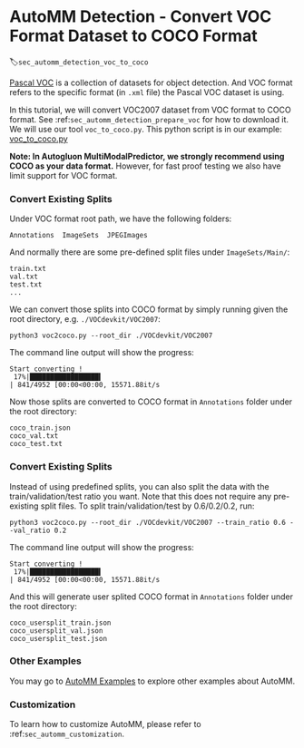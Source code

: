 # AutoMM Detection - Convert VOC Format Dataset to COCO Format
:label:`sec_automm_detection_voc_to_coco`

[Pascal VOC](http://host.robots.ox.ac.uk/pascal/VOC/) is a collection of datasets for object detection. 
And VOC format refers to the specific format (in `.xml` file) the Pascal VOC dataset is using.

In this tutorial, we will convert VOC2007 dataset from VOC format to COCO format. See :ref:`sec_automm_detection_prepare_voc` for how to download it.
We will use our tool `voc_to_coco.py`. This python script is in our example: [voc_to_coco.py](https://github.com/awslabs/autogluon/tree/master/examples/automm/object_detection/voc_to_coco.py) 

**Note: In Autogluon MultiModalPredictor, we strongly recommend using COCO as your data format.** However, for fast proof testing we also have limit support for VOC format.

### Convert Existing Splits

Under VOC format root path, we have the following folders:

```
Annotations  ImageSets  JPEGImages
```

And normally there are some pre-defined split files under `ImageSets/Main/`:

```
train.txt
val.txt
test.txt
...
```

We can convert those splits into COCO format by simply running given the root directory, e.g. `./VOCdevkit/VOC2007`:

```
python3 voc2coco.py --root_dir ./VOCdevkit/VOC2007
```

The command line output will show the progress:

```
Start converting !
 17%|█████████████████▍                                                                                  | 841/4952 [00:00<00:00, 15571.88it/s
```

Now those splits are converted to COCO format in `Annotations` folder under the root directory:
```
coco_train.json
coco_val.txt
coco_test.txt
```

### Convert Existing Splits

Instead of using predefined splits, you can also split the data with the train/validation/test ratio you want.
Note that this does not require any pre-existing split files. To split train/validation/test by 0.6/0.2/0.2, run:

```
python3 voc2coco.py --root_dir ./VOCdevkit/VOC2007 --train_ratio 0.6 --val_ratio 0.2
```

The command line output will show the progress:

```
Start converting !
 17%|█████████████████▍                                                                                  | 841/4952 [00:00<00:00, 15571.88it/s
```

And this will generate user splited COCO format in `Annotations` folder under the root directory:

```
coco_usersplit_train.json
coco_usersplit_val.json
coco_usersplit_test.json
```

### Other Examples

You may go to [AutoMM Examples](https://github.com/awslabs/autogluon/tree/master/examples/automm) to explore other examples about AutoMM.

### Customization
To learn how to customize AutoMM, please refer to :ref:`sec_automm_customization`.
